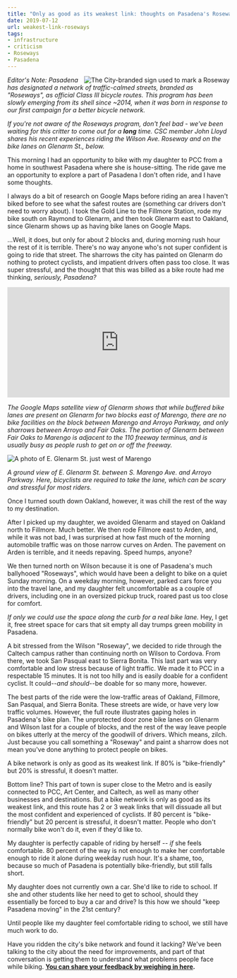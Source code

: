 ```yaml
---
title: "Only as good as its weakest link: thoughts on Pasadena's Roseways"
date: 2019-07-12
url: weakest-link-roseways
tags:
- infrastructure
- criticism
- Roseways
- Pasadena
---
```

<img style="float:right; padding-left:10px;" alt="The City-branded sign used to mark a Roseway" src="{{ site.url }}/blog/img/roseways-sign.png" />

*Editor's Note: Pasadena has designated a network of traffic-calmed streets, branded as "Roseways", as official Class III bicycle routes. This program has been slowly emerging from its shell since ~2014, when it was born in response to our first campaign for a better bicycle network.* 

*If you're not aware of the Roseways program, don't feel bad - we've been waiting for this critter to come out for a **long** time. CSC member John Lloyd shares his recent experiences riding the Wilson Ave. Roseway and on the bike lanes on Glenarm St., below.*

This morning I had an opportunity to bike with my daughter to PCC from a home in southwest Pasadena where she is house-sitting. The ride gave me an opportunity to explore a part of Pasadena I don't often ride, and I have some thoughts. 

I always do a bit of research on Google Maps before riding an area I haven't biked before to see what the safest routes are (something car drivers don't need to worry about). I took the Gold Line to the Fillmore Station, rode my bike south on Raymond to Glenarm, and then took Glenarm east to Oakland, since Glenarm shows up as having bike lanes on Google Maps. 

...Well, it does, but only for about 2 blocks and, during morning rush hour the rest of it is terrible. There's no way anyone who's not super confident is going to ride that street. The sharrows the city has painted on Glenarm do nothing to protect cyclists, and impatient drivers often pass too close. It was super stressful, and the thought that this was billed as a bike route had me thinking, *seriously, Pasadena?* 

<iframe src="https://www.google.com/maps/embed?pb=!1m18!1m12!1m3!1d181.15585009846083!2d-118.1461305928072!3d34.12754489878658!2m3!1f0!2f0!3f0!3m2!1i1024!2i768!4f13.1!3m3!1m2!1s0x80c2c49b5d40536b%3A0xc76c2738711ccf3a!2s199-183+E+Glenarm+St%2C+Pasadena%2C+CA+91105!5e1!3m2!1sen!2sus!4v1562996528053!5m2!1sen!2sus" width="800" height="250" frameborder="0" style="border:0;max-width:100%" allowfullscreen></iframe>

*The Google Maps satellite view of Glenarm shows that while buffered bike lanes are present on Glenarm for two blocks east of Marengo, there are no bike facilities on the block between Marengo and Arroyo Parkway, and only sharrows between Arroyo and Fair Oaks. The portion of Glenarm between Fair Oaks to Marengo is adjacent to the 110 freeway terminus, and is usually busy as people rush to get on or off the freeway.*

<img class="img-fluid" alt="A photo of E. Glenarm St. just west of Marengo" src="{{ site.url }}/blog/img/glenarmwest.png" />

*A ground view of E. Glenarm St. between S. Marengo Ave. and Arroyo Parkway. Here, bicyclists are required to take the lane, which can be scary and stressful for most riders.*

Once I turned south down Oakland, however, it was chill the rest of the way to my destination. 

After I picked up my daughter, we avoided Glenarm and stayed on Oakland north to Fillmore. Much better. We then rode Fillmore east to Arden, and, while it was not bad, I was surprised at how fast much of the morning automobile traffic was on those narrow curves on Arden. The pavement on Arden is terrible, and it needs repaving. Speed humps, anyone? 

We then turned north on Wilson because it is one of Pasadena's much ballyhooed "Roseways", which would have been a delight to bike on a quiet Sunday morning. On a weekday morning, however, parked cars force you into the travel lane, and my daughter felt uncomfortable as a couple of drivers, including one in an oversized pickup truck, roared past us too close for comfort.  

*If only we could use the space along the curb for a real bike lane.* Hey, I get it, free street space for cars that sit empty all day trumps green mobility in Pasadena. 

A bit stressed from the Wilson "Roseway", we decided to ride through the Caltech campus rather than continuing north on Wilson to Cordova. From there, we took San Pasqual east to Sierra Bonita. This last part was very comfortable and low stress because of light traffic. We made it to PCC in a respectable 15 minutes. It is not too hilly and is easily doable for a confident cyclist. It could--*and should*--be doable for so many more, however. 

The best parts of the ride were the low-traffic areas of Oakland, Fillmore, San Pasqual, and Sierra Bonita. These streets are wide, or have very low traffic volumes. However, the full route illustrates gaping holes in Pasadena's bike plan. The unprotected door zone bike lanes on Glenarm and Wilson last for a couple of blocks, and the rest of the way leave people on bikes utterly at the mercy of the goodwill of drivers. Which means, zilch. Just because you call something a "Roseway" and paint a sharrow does not mean you've done anything to protect people on bikes. 

<div class="pulledquote">A bike network is only as good as its weakest link. If 80% is "bike-friendly" but 20% is stressful, it doesn't matter.</div>

Bottom line? This part of town is super close to the Metro and is easily connected to PCC, Art Center, and Caltech, as well as many other businesses and destinations. But a bike network is only as good as its weakest link, and this route has 2 or 3 weak links that will dissuade all but the most confident and experienced of cyclists. If 80 percent is "bike-friendly" but 20 percent is stressful, it doesn't matter. People who don't normally bike won't do it, even if they'd like to. 

My daughter is perfectly capable of riding by herself -- *if* she feels comfortable. 80 percent of the way is not enough to make her comfortable enough to ride it alone during weekday rush hour. It's a shame, too, because so much of Pasadena is potentially bike-friendly, but still falls short. 

My daughter does not currently own a car. She'd like to ride to school. If she and other students like her need to get to school, should they essentially be forced to buy a car and drive? Is this how we should "keep Pasadena moving" in the 21st century? 

Until people like my daughter feel comfortable riding to school, we still have much work to do. 

<p class="actionitem">Have you ridden the city's bike network and found it lacking? We've been talking to the city about the need for improvements, and part of that conversation is getting them to understand what problems people face while biking. <strong><a href="https://tinyurl.com/pasadena-bike-survey">You can share your feedback by weighing in here</a>.</strong></p>